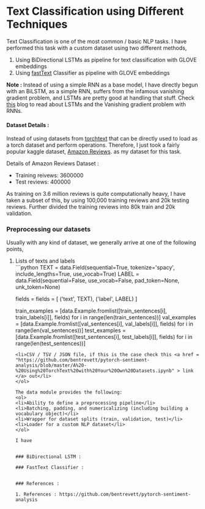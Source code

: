 # Text Classification using Different Techniques

Text Classification is one of the most common / basic NLP tasks. I have performed this task with a custom dataset using two different methods, <ol>
<li>Using BiDirectional LSTMs as pipeline for text classification with GLOVE embeddings</li>
<li>Using <a href = "https://arxiv.org/abs/1607.01759">fastText</a> Classifier as pipeline with GLOVE embeddings </li> 
</ol>

<B>Note : </B> Instead of using a simple RNN as a base model, I have directly begun with an BiLSTM, as a simple RNN, suffers from the infamous vanishing gradient problem, and LSTMs are pretty good at handling that stuff. Check <a href = "https://colah.github.io/posts/2015-08-Understanding-LSTMs/">this</a> blog to read about LSTMs and the Vanishing gradient problem with RNNs.

#### Dataset Details :
<p>Instead of using datasets from <a href = "https://pytorch.org/text/datasets.html">torchtext</a> that can be directly used to load as a torch dataset and perform operations. Therefore, I just took a fairly popular kaggle dataset, <a href="https://www.kaggle.com/bittlingmayer/amazonreviews">Amazon Reviews</a>. as my dataset for this task.</p>

Details of Amazon Reviews Dataset : <br>
<ul><li>Training reivews: 3600000 </li>
<li>Test reviews: 400000 <br></ul>

<p> As training on 3.6 million reviews is quite computationally heavy, I have taken a subset of this, by using 100,000 training reviews and 20k testing reviews. Further divided the training reviews into 80k train and 20k validation.</p>

### Preprocessing our datasets
Usually with any kind of dataset, we generally arrive at one of the following points,
<ol>
 <li>Lists of texts and labels</li>
 ```python
   TEXT = data.Field(sequential=True, 
                          tokenize='spacy', 
                          include_lengths=True, 
                          use_vocab=True)
   LABEL = data.Field(sequential=False, 
                            use_vocab=False, 
                            pad_token=None, 
                            unk_token=None)

   fields = fields = [
       ('text', TEXT), 
       ('label', LABEL)
   ]

   train_examples = [data.Example.fromlist([train_sentences[i], train_labels[i]], fields) 
                     for i in range(len(train_sentences))]
   val_examples = [data.Example.fromlist([val_sentences[i], val_labels[i]], fields) 
                     for i in range(len(val_sentences))]
   test_examples = [data.Example.fromlist([test_sentences[i], test_labels[i]], fields) 
                   for i in range(len(test_sentences))]
       
 ```
 <li>CSV / TSV / JSON file, if this is the case check this <a href = "https://github.com/bentrevett/pytorch-sentiment-analysis/blob/master/A%20-%20Using%20TorchText%20with%20Your%20Own%20Datasets.ipynb" > link </a> out</li>
</ol>

The data module provides the following:
<ol>
<li>Ability to define a preprocessing pipeline</li>
<li>Batching, padding, and numericalizing (including building a vocabulary object)</li>
<li>Wrapper for dataset splits (train, validation, test)</li>
<li>Loader for a custom NLP dataset</li>
</ol>

I have 


### BiDirectional LSTM :

### FastText Classifier :


### References :

1. References : https://github.com/bentrevett/pytorch-sentiment-analysis





